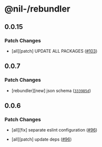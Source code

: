 # @nil-/rebundler

## 0.0.15

### Patch Changes

-   [all][patch] UPDATE ALL PACKAGES ([#103](https://github.com/njaldea/mono/pull/103))

## 0.0.7

### Patch Changes

-   [rebundler][new] json schema ([`333985d`](https://github.com/njaldea/mono/commit/333985d6d1d2a6c0caec9c339c3795f367bea16f))

## 0.0.6

### Patch Changes

-   [all][fix] separate eslint configuration ([#96](https://github.com/njaldea/mono/pull/96))

-   [all][patch] update deps ([#96](https://github.com/njaldea/mono/pull/96))
